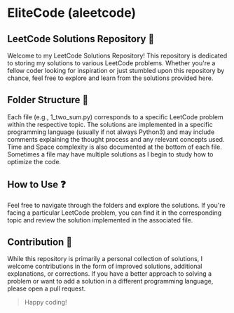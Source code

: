 # EliteCode (aleetcode)

## LeetCode Solutions Repository 📕

Welcome to my LeetCode Solutions Repository! This repository is dedicated to storing my solutions to various LeetCode problems. Whether you're a fellow coder looking for inspiration or just stumbled upon this repository by chance, feel free to explore and learn from the solutions provided here.

## Folder Structure 📁
Each file (e.g., 1_two_sum.py) corresponds to a specific LeetCode problem within the respective topic. The solutions are implemented in a specific programming language (usually if not always Python3) and may include comments explaining the thought process and any relevant concepts used. Time and Space complexity is also documented at the bottom of each file. Sometimes a file may have multiple solutions as I begin to study how to optimize the code.

## How to Use ❓
Feel free to navigate through the folders and explore the solutions. If you're facing a particular LeetCode problem, you can find it in the corresponding topic and review the solution implemented in the associated file.

## Contribution 🎁
While this repository is primarily a personal collection of solutions, I welcome contributions in the form of improved solutions, additional explanations, or corrections. If you have a better approach to solving a problem or want to add a solution in a different programming language, please open a pull request.

> Happy coding!


